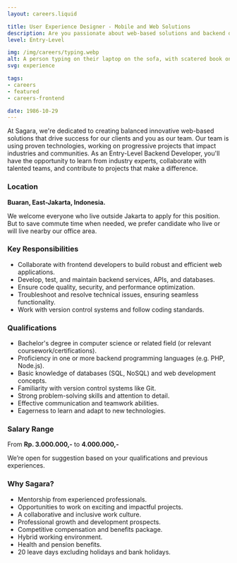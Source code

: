 ```yaml
---
layout: careers.liquid

title: User Experience Designer - Mobile and Web Solutions
description: Are you passionate about web-based solutions and backend development? Are you looking to kickstart your career in a dynamic and collaborative environment? Join us at Sagara as an Entry-Level Backend Developer and embark on a journey to shape the digital landscape!
level: Entry-Level

img: /img/careers/typing.webp
alt: A person typing on their laptop on the sofa, with scatered book on the side
svg: experience

tags:
- careers
- featured
- careers-frontend

date: 1986-10-29
---
```


At Sagara, we're dedicated to creating balanced innovative web-based solutions that drive success for our clients and you as our team. Our team is using proven technologies, working on progressive projects that impact industries and communities. As an Entry-Level Backend Developer, you'll have the opportunity to learn from industry experts, collaborate with talented teams, and contribute to projects that make a difference.

### Location

**Buaran, East-Jakarta, Indonesia.**

We welcome everyone who live outside Jakarta to apply for this position. But to save commute time when needed, we prefer candidate who live or will live nearby our office area.

### Key Responsibilities

- Collaborate with frontend developers to build robust and efficient web applications.
- Develop, test, and maintain backend services, APIs, and databases.
- Ensure code quality, security, and performance optimization.
- Troubleshoot and resolve technical issues, ensuring seamless functionality.
- Work with version control systems and follow coding standards.

### Qualifications

- Bachelor's degree in computer science or related field (or relevant coursework/certifications).
- Proficiency in one or more backend programming languages (e.g. PHP, Node.js).
- Basic knowledge of databases (SQL, NoSQL) and web development concepts.
- Familiarity with version control systems like Git.
- Strong problem-solving skills and attention to detail.
- Effective communication and teamwork abilities.
- Eagerness to learn and adapt to new technologies.

### Salary Range

From **Rp. 3.000.000,-** to **4.000.000,-**

We’re open for suggestion based on your qualifications and previous experiences.

### Why Sagara?

- Mentorship from experienced professionals.
- Opportunities to work on exciting and impactful projects.
- A collaborative and inclusive work culture.
- Professional growth and development prospects.
- Competitive compensation and benefits package.
- Hybrid working environment.
- Health and pension benefits.
- 20 leave days excluding holidays and bank holidays.
